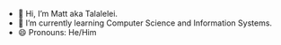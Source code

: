 - 👋 Hi, I’m Matt aka Talalelei.
- 🌱 I’m currently learning Computer Science and Information Systems. 
- 😄 Pronouns: He/Him

<!---
Talalelei/Talalelei is a ✨ special ✨ repository because its `README.md` (this file) appears on your GitHub profile.
You can click the Preview link to take a look at your changes.
--->
